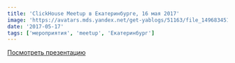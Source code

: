```yaml
---
title: 'ClickHouse Meetup в Екатеринбурге, 16 мая 2017'
image: 'https://avatars.mds.yandex.net/get-yablogs/51163/file_1496834517882/orig'
date: '2017-05-17'
tags: ['мероприятия', 'meetup', 'Екатеринбург']
---
```


[Посмотреть презентацию](https://presentations.clickhouse.tech/meetup6/)
